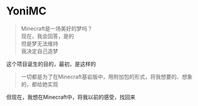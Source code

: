 # YoniMC

> Minecraft是一场美好的梦吗？  
> 现在，我会回答，是的  
> 但是梦无法维持  
> 我决定自己造梦  

这个项目诞生的目的，最初，是这样的
> 一切都是为了在Minecraft基岩版中，用附加包的形式，将我想要的、想象的，都给她实现

但现在，我想在Minecraft中，将我以前的感受，找回来
